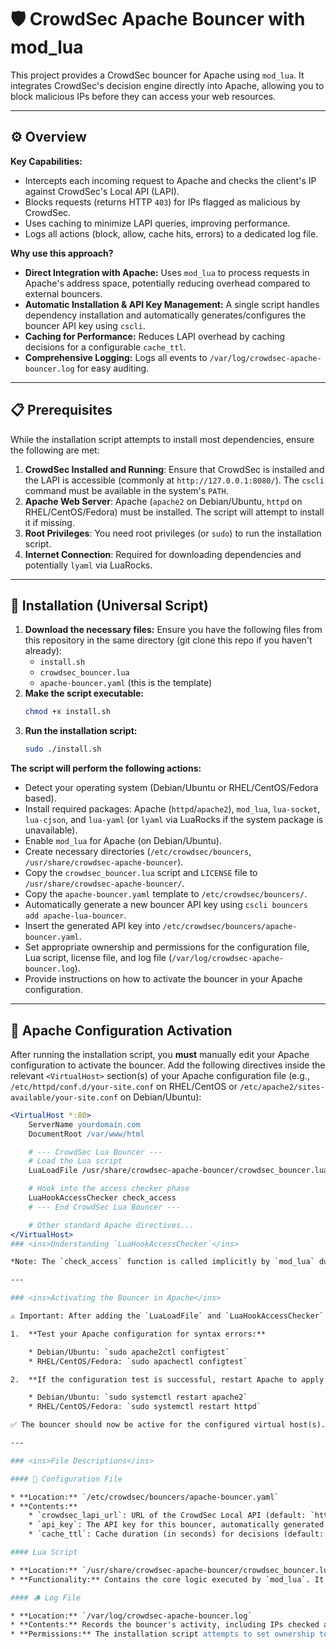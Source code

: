 # 🛡️ CrowdSec Apache Bouncer with mod_lua

This project provides a CrowdSec bouncer for Apache using `mod_lua`. It integrates CrowdSec's decision engine directly into Apache, allowing you to block malicious IPs before they can access your web resources.

---

## ⚙️ Overview

**Key Capabilities:**

* Intercepts each incoming request to Apache and checks the client's IP against CrowdSec's Local API (LAPI).
* Blocks requests (returns HTTP `403`) for IPs flagged as malicious by CrowdSec.
* Uses caching to minimize LAPI queries, improving performance.
* Logs all actions (block, allow, cache hits, errors) to a dedicated log file.

**Why use this approach?**

* **Direct Integration with Apache:** Uses `mod_lua` to process requests in Apache's address space, potentially reducing overhead compared to external bouncers.
* **Automatic Installation & API Key Management:** A single script handles dependency installation and automatically generates/configures the bouncer API key using `cscli`.
* **Caching for Performance:** Reduces LAPI overhead by caching decisions for a configurable `cache_ttl`.
* **Comprehensive Logging:** Logs all events to `/var/log/crowdsec-apache-bouncer.log` for easy auditing.

---

## 📋 Prerequisites

While the installation script attempts to install most dependencies, ensure the following are met:

1.  **CrowdSec Installed and Running**:
    Ensure that CrowdSec is installed and the LAPI is accessible (commonly at `http://127.0.0.1:8080/`). The `cscli` command must be available in the system's `PATH`.
2.  **Apache Web Server**:
    Apache (`apache2` on Debian/Ubuntu, `httpd` on RHEL/CentOS/Fedora) must be installed. The script will attempt to install it if missing.
3.  **Root Privileges**:
    You need root privileges (or `sudo`) to run the installation script.
4.  **Internet Connection**:
    Required for downloading dependencies and potentially `lyaml` via LuaRocks.

---

## 🚀 Installation (Universal Script)

1.  **Download the necessary files:**
    Ensure you have the following files from this repository in the same directory (git clone this repo if you haven't already):
    * `install.sh`
    * `crowdsec_bouncer.lua`
    * `apache-bouncer.yaml` (this is the template)
2.  **Make the script executable:**
    ```bash
    chmod +x install.sh
    ```
3.  **Run the installation script:**
    ```bash
    sudo ./install.sh
    ```

**The script will perform the following actions:**

* Detect your operating system (Debian/Ubuntu or RHEL/CentOS/Fedora based).
* Install required packages: Apache (`httpd`/`apache2`), `mod_lua`, `lua-socket`, `lua-cjson`, and `lua-yaml` (or `lyaml` via LuaRocks if the system package is unavailable).
* Enable `mod_lua` for Apache (on Debian/Ubuntu).
* Create necessary directories (`/etc/crowdsec/bouncers`, `/usr/share/crowdsec-apache-bouncer`).
* Copy the `crowdsec_bouncer.lua` script and `LICENSE` file to `/usr/share/crowdsec-apache-bouncer/`.
* Copy the `apache-bouncer.yaml` template to `/etc/crowdsec/bouncers/`.
* Automatically generate a new bouncer API key using `cscli bouncers add apache-lua-bouncer`.
* Insert the generated API key into `/etc/crowdsec/bouncers/apache-bouncer.yaml`.
* Set appropriate ownership and permissions for the configuration file, Lua script, license file, and log file (`/var/log/crowdsec-apache-bouncer.log`).
* Provide instructions on how to activate the bouncer in your Apache configuration.

---

## 🔧 Apache Configuration Activation

After running the installation script, you **must** manually edit your Apache configuration to activate the bouncer. Add the following directives inside the relevant `<VirtualHost>` section(s) of your Apache configuration file (e.g., `/etc/httpd/conf.d/your-site.conf` on RHEL/CentOS or `/etc/apache2/sites-available/your-site.conf` on Debian/Ubuntu):

```apache
<VirtualHost *:80>
    ServerName yourdomain.com
    DocumentRoot /var/www/html

    # --- CrowdSec Lua Bouncer ---
    # Load the Lua script
    LuaLoadFile /usr/share/crowdsec-apache-bouncer/crowdsec_bouncer.lua

    # Hook into the access checker phase
    LuaHookAccessChecker check_access
    # --- End CrowdSec Lua Bouncer ---

    # Other standard Apache directives...
</VirtualHost>
### <ins>Understanding `LuaHookAccessChecker`</ins>

*Note: The `check_access` function is called implicitly by `mod_lua` during the access checker phase specified by `LuaHookAccessChecker`. It receives the Apache request object (`r`) automatically, which contains client IP and other request details necessary for the bouncer's logic. This hook runs early in the request cycle, before content generation, allowing malicious IPs to be blocked efficiently.*

---

### <ins>Activating the Bouncer in Apache</ins>

⚠️ Important: After adding the `LuaLoadFile` and `LuaHookAccessChecker` lines to your Apache configuration:

1.  **Test your Apache configuration for syntax errors:**

    * Debian/Ubuntu: `sudo apache2ctl configtest`
    * RHEL/CentOS/Fedora: `sudo apachectl configtest`

2.  **If the configuration test is successful, restart Apache to apply the changes:**

    * Debian/Ubuntu: `sudo systemctl restart apache2`
    * RHEL/CentOS/Fedora: `sudo systemctl restart httpd`

✅ The bouncer should now be active for the configured virtual host(s).

---

### <ins>File Descriptions</ins>

#### 📄 Configuration File

* **Location:** `/etc/crowdsec/bouncers/apache-bouncer.yaml`
* **Contents:**
    * `crowdsec_lapi_url`: URL of the CrowdSec Local API (default: `http://127.0.0.1:8080/`). **Must be reachable** by the Apache server process.
    * `api_key`: The API key for this bouncer, automatically generated by `install.sh`.
    * `cache_ttl`: Cache duration (in seconds) for decisions (default: `60`). How long an IP's block/allow status is remembered before querying the LAPI again.

#### Lua Script

* **Location:** `/usr/share/crowdsec-apache-bouncer/crowdsec_bouncer.lua`
* **Functionality:** Contains the core logic executed by `mod_lua`. It reads the configuration, implements the `check_access` function hooked by Apache, queries the CrowdSec LAPI, manages the cache, logs actions, and returns the appropriate HTTP status code (e.g., `403` for blocked IPs or allows Apache to continue processing).

#### 🪵 Log File

* **Location:** `/var/log/crowdsec-apache-bouncer.log`
* **Contents:** Records the bouncer's activity, including IPs checked against LAPI, cache hits, blocked requests, allowed requests (can be verbose), and any errors encountered during operation (e.g., LAPI connection issues, configuration errors).
* **Permissions:** The installation script attempts to set ownership to the Apache user (`www-data` or `apache`) and permissions (e.g., `640`) to allow Apache to write to this file. **Verify these permissions if logging doesn't work.**
